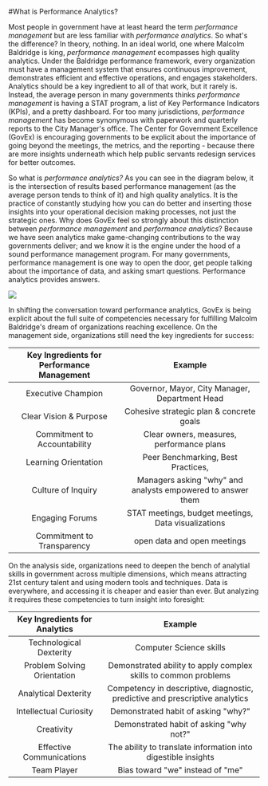 #What is Performance Analytics?

Most people in government have at least heard the term *performance management* but are less familiar with *performance analytics*. So what's the difference? In theory, nothing. In an ideal world, one where Malcolm Baldridge is king, *performance management* ecompasses high quality analytics. Under the Baldridge performance framework, every organization must have a management system that ensures continuous improvement, demonstrates efficient and effective operations, and engages stakeholders. Analytics should be a key ingredient to all of that work, but it rarely is. Instead, the average person in many governments thinks *performance management* is having a STAT program, a list of Key Performance Indicators (KPIs), and a pretty dashboard. For too many jurisdictions, *performance management* has become synonymous with paperwork and quarterly reports to the City Manager's office. The Center for Government Excellence (GovEx) is encouraging governments to be explicit about the importance of going beyond the meetings, the metrics, and the reporting - because there are more insights underneath which help public servants redesign services for better outcomes. 

So what is *performance analytics?* As you can see in the diagram below, it is the intersection of results based performance management (as the average person tends to think of it) and high quality analytics. It is the practice of constantly studying how you can do better and inserting those insights into your operational decision making processes, not just the strategic ones. Why does GovEx feel so strongly about this distinction between *performance management* and *performance analytics*? Because we have seen analytics make game-changing contributions to the way governments deliver; and we know it is the engine under the hood of a sound performance management program. For many governments, performance management is one way to open the door, get people talking about the importance of data, and asking smart questions. Performance analytics provides answers. 

<img src="https://raw.githubusercontent.com/govex/performance-management-getting-started/master/Pics/PA%20Intersection.jpg">

In shifting the conversation toward performance analytics, GovEx is being explicit about the full suite of competencies necessary for fulfilling Malcolm Baldridge's dream of organizations reaching excellence. On the management side, organizations still need the key ingredients for success:

| Key Ingredients for Performance Management |                           Example                           |
|:------------------------------------------:|:-----------------------------------------------------------:|
| Executive Champion                         | Governor, Mayor, City Manager, Department Head              |
| Clear Vision & Purpose                     | Cohesive strategic plan & concrete goals                    |
| Commitment to Accountability               | Clear owners, measures, performance plans                   |
| Learning Orientation                       | Peer Benchmarking, Best Practices,                          |
| Culture of Inquiry                         | Managers asking "why" and analysts empowered to answer them |
| Engaging Forums                            | STAT meetings, budget meetings, Data visualizations         |
| Commitment to Transparency                 | open data and open meetings                                 |

On the analysis side, organizations need to deepen the bench of analytial skills in government across multiple dimensions, which means attracting 21st century talent and using modern tools and techniques. Data is everywhere, and accessing it is cheaper and easier than ever. But analyzing it requires these competencies to turn insight into foresight:

| Key Ingredients for Analytics |                                    Example                                   |
|:-----------------------------:|:----------------------------------------------------------------------------:|
| Technological Dexterity       | Computer Science skills                                                      |
| Problem Solving Orientation   | Demonstrated ability to apply complex skills to common problems              |
| Analytical Dexterity          | Competency in descriptive, diagnostic, predictive and prescriptive analytics |
| Intellectual Curiosity        | Demonstrated habit of asking "why?"                                          |
| Creativity                    | Demonstrated habit of asking "why not?"                                      |
| Effective Communications      | The ability to translate information into digestible insights                |
| Team Player                   | Bias toward "we" instead of "me"                                             |


